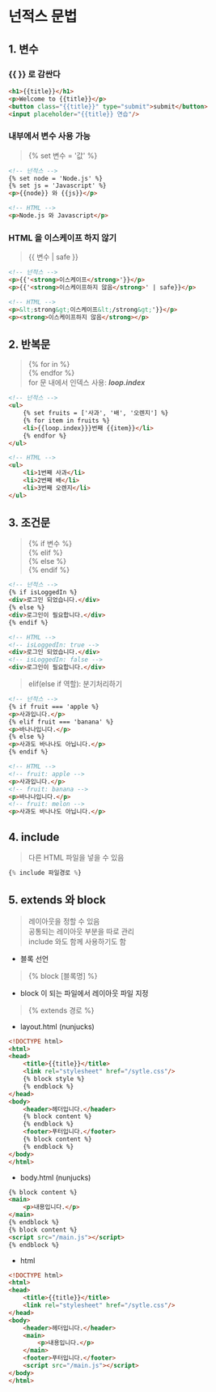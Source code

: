 # 넌적스 문법
## 1. 변수
### {{ }} 로 감싼다
```html
<h1>{{title}}</h1>
<p>Welcome to {{title}}</p>
<button class="{{title}}" type="submit">submit</button>
<input placeholder="{{title}} 연습"/>
```
### 내부에서 변수 사용 가능
> {% set 변수 = '값' %}
```html
<!-- 넌적스 -->
{% set node = 'Node.js' %}
{% set js = 'Javascript' %}
<p>{{node}} 와 {{js}}</p>
```
```html
<!-- HTML -->
<p>Node.js 와 Javascript</p>
```
### HTML 을 이스케이프 하지 않기
> {{ 변수 | safe }}
```html
<!-- 넌적스 -->
<p>{{'<strong>이스케이프</strong>'}}</p>
<p>{{'<strong>이스케이프하지 않음</strong>' | safe}}</p>
```
```html
<!-- HTML -->
<p>&lt;strong&gt;이스케이프&lt;/strong&gt;'}}</p>
<p><strong>이스케이프하지 않음</strong></p>
```
## 2. 반복문
> {% for in %}  
{% endfor %}  
for 문 내에서 인덱스 사용: *__loop.index__*
```html
<!-- 넌적스 -->
<ul>
    {% set fruits = ['사과', '배', '오렌지'] %}
    {% for item in fruits %}
    <li>{{loop.index}}}번째 {{item}}</li>
    {% endfor %}
</ul>
```
```html
<!-- HTML -->
<ul>
    <li>1번째 사과</li>
    <li>2번째 배</li>
    <li>3번째 오렌지</li>
</ul>
```

## 3. 조건문
>{% if 변수 %}  
{% elif %}  
{% else %}  
{% endif %} 
```html
<!-- 넌적스 -->
{% if isLoggedIn %}
<div>로그인 되었습니다.</div>
{% else %}
<div>로그인이 필요합니다.</div>
{% endif %}
```
```html
<!-- HTML -->
<!-- isLoggedIn: true -->
<div>로그인 되었습니다.</div>
<!-- isLoggedIn: false -->
<div>로그인이 필요합니다.</div>
```
> elif(else if 역할): 분기처리하기
```html
<!-- 넌적스 -->
{% if fruit === 'apple %}
<p>사과입니다.</p>
{% elif fruit === 'banana' %}
<p>바나나입니다.</p>
{% else %}
<p>사과도 바나나도 아닙니다.</p>
{% endif %}
```
```html
<!-- HTML -->
<!-- fruit: apple -->
<p>사과입니다.</p>
<!-- fruit: banana -->
<p>바나나입니다.</p>
<!-- fruit: melon -->
<p>사과도 바나나도 아닙니다.</p>
```

## 4. include
> 다른 HTML 파일을 넣을 수 있음  
```javascript
{% include 파일경로 %}
```

## 5. extends 와 block
> 레이아웃을 정할 수 있음  
공통되는 레이아웃 부분을 따로 관리  
include 와도 함께 사용하기도 함
- 블록 선언
> {% block [블록명] %}  
- block 이 되는 파일에서 레이아웃 파일 지정
> {% extends 경로 %}
- layout.html (nunjucks)
```html
<!DOCTYPE html>
<html>
<head>
    <title>{{title}}</title>
    <link rel="stylesheet" href="/sytle.css"/>
    {% block style %}
    {% endblock %}
</head>
<body>
    <header>헤더입니다.</header>
    {% block content %}
    {% endblock %}
    <footer>푸터입니다.</footer>
    {% block content %}
    {% endblock %}
</body>
</html>
```
- body.html (nunjucks)
```html
{% block content %}
<main>
    <p>내용입니다.</p>
</main>
{% endblock %}
{% block content %}
<script src="/main.js"></script>
{% endblock %}
```
- html
```html
<!DOCTYPE html>
<html>
<head>
    <title>{{title}}</title>
    <link rel="stylesheet" href="/sytle.css"/>
</head>
<body>
    <header>헤더입니다.</header>
    <main>
        <p>내용입니다.</p>
    </main>
    <footer>푸터입니다.</footer>
    <script src="/main.js"></script>
</body>
</html>
```
